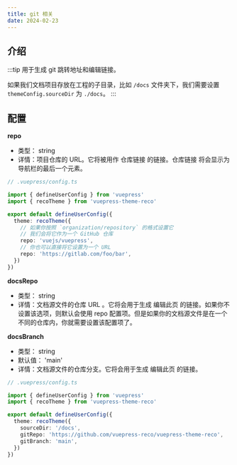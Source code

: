 ```yaml
---
title: git 相关
date: 2024-02-23
---
```



## 介绍

:::tip
用于生成 git 跳转地址和编辑链接。

如果我们文档项目存放在工程的子目录，比如 `/docs` 文件夹下，我们需要设置 `themeConfig.sourceDir` 为 `./docs`。
:::

## 配置

**repo**
- 类型： string
- 详情：项目仓库的 URL。它将被用作 仓库链接 的链接。仓库链接 将会显示为导航栏的最后一个元素。


```ts
// .vuepress/config.ts

import { defineUserConfig } from 'vuepress'
import { recoTheme } from 'vuepress-theme-reco'

export default defineUserConfig({
  theme: recoTheme({
    // 如果你按照 `organization/repository` 的格式设置它
    // 我们会将它作为一个 GitHub 仓库
    repo: 'vuejs/vuepress',
    // 你也可以直接将它设置为一个 URL
    repo: 'https://gitlab.com/foo/bar',
  })
})
```

**docsRepo**
- 类型： string
- 详情：文档源文件的仓库 URL 。它将会用于生成 编辑此页 的链接。如果你不设置该选项，则默认会使用 repo 配置项。但是如果你的文档源文件是在一个不同的仓库内，你就需要设置该配置项了。

**docsBranch**
- 类型： string
- 默认值： 'main'
- 详情：文档源文件的仓库分支。它将会用于生成 编辑此页 的链接。

```ts
// .vuepress/config.ts

import { defineUserConfig } from 'vuepress'
import { recoTheme } from 'vuepress-theme-reco'

export default defineUserConfig({
  theme: recoTheme({
    sourceDir: '/docs',
    gitRepo: 'https://github.com/vuepress-reco/vuepress-theme-reco',
    gitBranch: 'main',
  })
})
```
